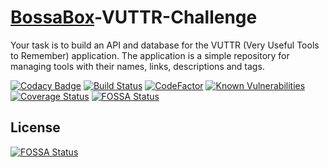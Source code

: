 <!-- markdownlint-disable MD033 -->
# [BossaBox](https://www.bossabox.com)-VUTTR-Challenge

Your task is to build an API and database for the VUTTR (Very Useful Tools to Remember) application. The application is a simple repository for managing tools with their names, links, descriptions and tags.

[![Codacy Badge](https://api.codacy.com/project/badge/Grade/9dbda74fa87e42e5afc6a0e59ff75e11)](https://app.codacy.com/gh/CaioStoduto/BossaBox-VUTTR-Challenge?utm_source=github.com&utm_medium=referral&utm_content=CaioStoduto/BossaBox-VUTTR-Challenge&utm_campaign=Badge_Grade)
[![Build Status](https://travis-ci.com/CaioStoduto/BossaBox-VUTTR-Challenge.svg?branch=master)](https://travis-ci.com/CaioStoduto/BossaBox-VUTTR-Challenge)
[![CodeFactor](https://www.codefactor.io/repository/github/caiostoduto/bossabox-vuttr-challenge/badge)](https://www.codefactor.io/repository/github/caiostoduto/bossabox-vuttr-challenge)
[![Known Vulnerabilities](https://snyk.io/test/github/CaioStoduto/BossaBox-VUTTR-Challenge/badge.svg?targetFile=package.json)](https://snyk.io/test/github/CaioStoduto/BossaBox-VUTTR-Challenge?targetFile=package.json)
[![Coverage Status](https://coveralls.io/repos/github/CaioStoduto/BossaBox-VUTTR-Challenge/badge.svg?branch=master)](https://coveralls.io/github/CaioStoduto/BossaBox-VUTTR-Challenge?branch=master)
[![FOSSA Status](https://app.fossa.com/api/projects/git%2Bgithub.com%2FCaioStoduto%2FBossaBox-VUTTR-Challenge.svg?type=shield)](https://app.fossa.com/projects/git%2Bgithub.com%2FCaioStoduto%2FBossaBox-VUTTR-Challenge?ref=badge_shield)


## License
[![FOSSA Status](https://app.fossa.com/api/projects/git%2Bgithub.com%2FCaioStoduto%2FBossaBox-VUTTR-Challenge.svg?type=large)](https://app.fossa.com/projects/git%2Bgithub.com%2FCaioStoduto%2FBossaBox-VUTTR-Challenge?ref=badge_large)